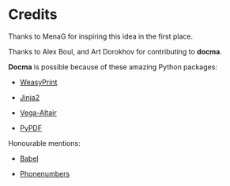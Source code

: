 # Credits

Thanks to MenaG for inspiring this idea in the first place.

Thanks to Alex Boul, and Art Dorokhov for contributing to **docma**.

**Docma** is possible because of these amazing Python packages:

*   [WeasyPrint](https://weasyprint.org)

*   [Jinja2](https://jinja.palletsprojects.com/en/)

*   [Vega-Altair](https://altair-viz.github.io/index.html)

*   [PyPDF](https://pypdf.readthedocs.io/en/stable/)

Honourable mentions:

* [Babel](https://babel.pocoo.org/en/latest/)

* [Phonenumbers](https://pypi.org/project/phonenumbers/)


